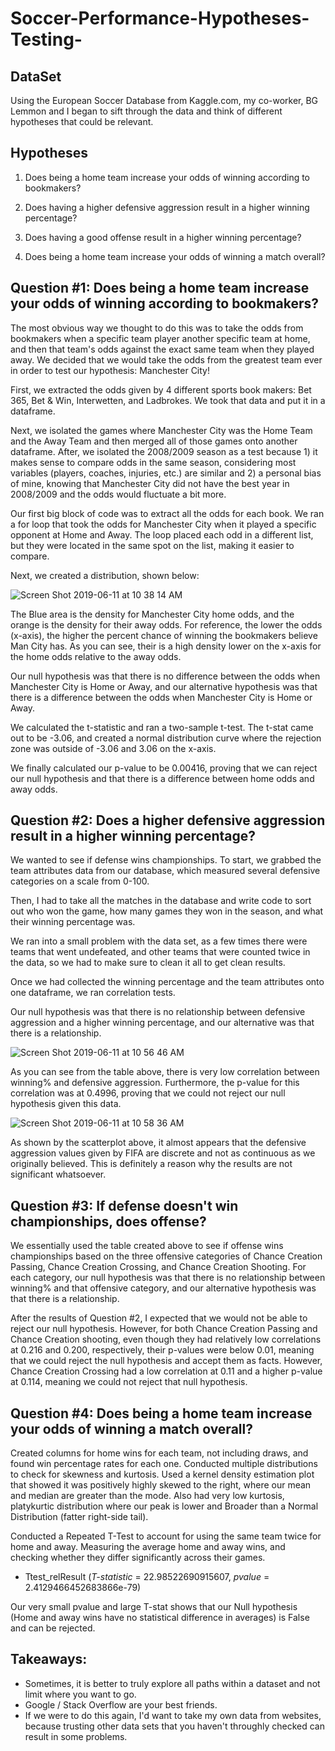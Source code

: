 # Soccer-Performance-Hypotheses-Testing-
## DataSet
Using the European Soccer Database from Kaggle.com, my co-worker, BG Lemmon and I began to sift through the data and think of different hypotheses that could be relevant.

## Hypotheses

1) Does being a home team increase your odds of winning according to bookmakers?

2) Does having a higher defensive aggression result in a higher winning percentage?

3) Does having a good offense result in a higher winning percentage?

4) Does being a home team increase your odds of winning a match overall?


## Question #1: Does being a home team increase your odds of winning according to bookmakers?

The most obvious way we thought to do this was to take the odds from bookmakers when a specific team player another specific team at home, and then that team's odds against the exact same team when they played away. We decided that we would take the odds from the greatest team ever in order to test our hypothesis: Manchester City!

First, we extracted the odds given by 4 different sports book makers: Bet 365, Bet & Win, Interwetten, and Ladbrokes. We took that data and put it in a dataframe.

Next, we isolated the games where Manchester City was the Home Team and the Away Team and then merged all of those games onto another dataframe. After, we isolated the 2008/2009 season as a test because 1) it makes sense to compare odds in the same season, considering most variables (players, coaches, injuries, etc.) are similar and 2) a personal bias of mine, knowing that Manchester City did not have the best year in 2008/2009 and the odds would fluctuate a bit more.

Our first big block of code was to extract all the odds for each book. We ran a for loop that took the odds for Manchester City when it played a specific opponent at Home and Away. The loop placed each odd in a different list, but they were located in the same spot on the list, making it easier to compare.

Next, we created a distribution, shown below:

![Screen Shot 2019-06-11 at 10 38 14 AM](https://user-images.githubusercontent.com/48563446/59281306-0d8cd700-8c35-11e9-8cd1-731ccfbd6ccb.png)

The Blue area is the density for Manchester City home odds, and the orange is the density for their away odds. For reference, the lower the odds (x-axis), the higher the percent chance of winning the bookmakers believe Man City has. As you can see, their is a high density lower on the x-axis for the home odds relative to the away odds.

Our null hypothesis was that there is no difference between the odds when Manchester City is Home or Away, and our alternative hypothesis was that there is a difference between the odds when Manchester City is Home or Away.

We calculated the t-statistic and ran a two-sample t-test. The t-stat came out to be -3.06, and created a normal distribution curve where the rejection zone was outside of -3.06 and 3.06 on the x-axis.

We finally calculated our p-value to be 0.00416, proving that we can reject our null hypothesis and that there is a difference between home odds and away odds.

## Question #2: Does a higher defensive aggression result in a higher winning percentage?

We wanted to see if defense wins championships. To start, we grabbed the team attributes data from our database, which measured several defensive categories on a scale from 0-100.

Then, I had to take all the matches in the database and write code to sort out who won the game, how many games they won in the season, and what their winning percentage was.

We ran into a small problem with the data set, as a few times there were teams that went undefeated, and other teams that were counted twice in the data, so we had to make sure to clean it all to get clean results.

Once we had collected the winning percentage and the team attributes onto one dataframe, we ran correlation tests.

Our null hypothesis was that there is no relationship between defensive aggression and a higher winning percentage, and our alternative was that there is a relationship.

![Screen Shot 2019-06-11 at 10 56 46 AM](https://user-images.githubusercontent.com/48563446/59282899-a7558380-8c37-11e9-8446-be9014c5c682.png)

As you can see from the table above, there is very low correlation between winning% and defensive aggression. Furthermore, the p-value for this correlation was at 0.4996, proving that we could not reject our null hypothesis given this data.

![Screen Shot 2019-06-11 at 10 58 36 AM](https://user-images.githubusercontent.com/48563446/59283034-e4ba1100-8c37-11e9-8014-2b245aba8155.png)

As shown by the scatterplot above, it almost appears that the defensive aggression values given by FIFA are discrete and not as continuous as we originally believed. This is definitely a reason why the results are not significant whatsoever.

## Question #3: If defense doesn't win championships, does offense?

We essentially used the table created above to see if offense wins championships based on the three offensive categories of Chance Creation Passing, Chance Creation Crossing, and Chance Creation Shooting. For each category, our null hypothesis was that there is no relationship between winning% and that offensive category, and our alternative hypothesis was that there is a relationship.

After the results of Question #2, I expected that we would not be able to reject our null hypothesis. However, for both Chance Creation Passing and Chance Creation shooting, even though they had relatively low correlations at 0.216 and 0.200, respectively, their p-values were below 0.01, meaning that we could reject the null hypothesis and accept them as facts. However, Chance Creation Crossing had a low correlation at 0.11 and a higher p-value at 0.114, meaning we could not reject that null hypothesis.

## Question #4: Does being a home team increase your odds of winning a match overall?

Created columns for home wins for each team, not including draws, and found win percentage rates for each one. Conducted multiple distributions to check for skewness and kurtosis. Used a kernel density estimation plot that showed it was positively highly skewed to the right, where our mean and median are greater than the mode. Also had very low kurtosis, platykurtic distribution where our peak is lower and Broader than a Normal Distribution (fatter right-side tail).

Conducted a Repeated T-Test to account for using the same team twice for home and away. Measuring the average home and away wins, and checking whether they differ significantly across their games.

* Ttest_relResult (*T-statistic* = 22.98522690915607, *pvalue* = 2.4129466452683866e-79)

Our very small pvalue and large T-stat shows that our Null hypothesis (Home and away wins have no statistical difference in averages) is False and can be rejected.

## Takeaways:

* Sometimes, it is better to truly explore all paths within a dataset and not limit where you want to go.
* Google / Stack Overflow are your best friends.
* If we were to do this again, I'd want to take my own data from websites, because trusting other data sets that you haven't throughly checked can result in some problems.
